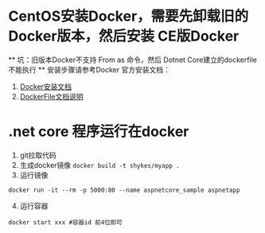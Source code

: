 # CentOS安装Docker，需要先卸载旧的Docker版本，然后安装 CE版Docker
** 坑：旧版本Docker不支持 From as 命令，然后 Dotnet Core建立的dockerfile不能执行 ** 
安装步骤请参考Docker 官方安装文档：

1. [Docker安装文档](https://docs.docker.com/install/linux/docker-ce/centos/#install-docker-ce-1)
2. [DockerFile文档说明](https://docs.docker.com/engine/reference/builder/)

# .net core 程序运行在docker
1. git拉取代码
2. 生成docker镜像
 ```docker build -t shykes/myapp .```
3. 运行镜像
```
docker run -it --rm -p 5000:80 --name aspnetcore_sample aspnetapp
```
4. 运行容器
```
docker start xxx #容器id 前4位即可
```
